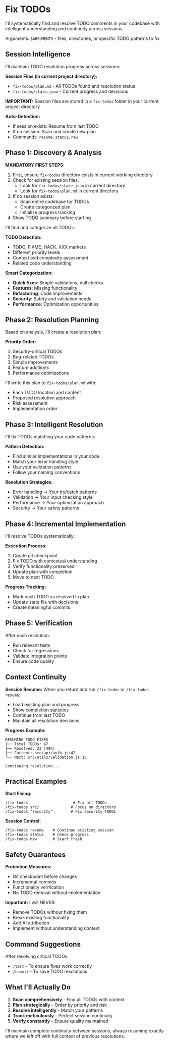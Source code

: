 # Fix TODOs

I'll systematically find and resolve TODO comments in your codebase with intelligent understanding and continuity across sessions.

Arguments: `$ARGUMENTS` - files, directories, or specific TODO patterns to fix

## Session Intelligence

I'll maintain TODO resolution progress across sessions:

**Session Files (in current project directory):**
- `fix-todos/plan.md` - All TODOs found and resolution status
- `fix-todos/state.json` - Current progress and decisions

**IMPORTANT:** Session files are stored in a `fix-todos` folder in your current project directory

**Auto-Detection:**
- If session exists: Resume from last TODO
- If no session: Scan and create new plan
- Commands: `resume`, `status`, `new`

## Phase 1: Discovery & Analysis

**MANDATORY FIRST STEPS:**
1. First, ensure `fix-todos` directory exists in current working directory
2. Check for existing session files:
   - Look for `fix-todos/state.json` in current directory
   - Look for `fix-todos/plan.md` in current directory
3. If no session exists:
   - Scan entire codebase for TODOs
   - Create categorized plan
   - Initialize progress tracking
4. Show TODO summary before starting

I'll find and categorize all TODOs:

**TODO Detection:**
- TODO, FIXME, HACK, XXX markers
- Different priority levels
- Context and complexity assessment
- Related code understanding

**Smart Categorization:**
- **Quick fixes**: Simple validations, null checks
- **Features**: Missing functionality
- **Refactoring**: Code improvements
- **Security**: Safety and validation needs
- **Performance**: Optimization opportunities

## Phase 2: Resolution Planning

Based on analysis, I'll create a resolution plan:

**Priority Order:**
1. Security-critical TODOs
2. Bug-related TODOs
3. Simple improvements
4. Feature additions
5. Performance optimizations

I'll write this plan to `fix-todos/plan.md` with:
- Each TODO location and content
- Proposed resolution approach
- Risk assessment
- Implementation order

## Phase 3: Intelligent Resolution

I'll fix TODOs matching your code patterns:

**Pattern Detection:**
- Find similar implementations in your code
- Match your error handling style
- Use your validation patterns
- Follow your naming conventions

**Resolution Strategies:**
- Error handling → Your try/catch patterns
- Validation → Your input checking style
- Performance → Your optimization approach
- Security → Your safety patterns

## Phase 4: Incremental Implementation

I'll resolve TODOs systematically:

**Execution Process:**
1. Create git checkpoint
2. Fix TODO with contextual understanding
3. Verify functionality preserved
4. Update plan with completion
5. Move to next TODO

**Progress Tracking:**
- Mark each TODO as resolved in plan
- Update state file with decisions
- Create meaningful commits

## Phase 5: Verification

After each resolution:
- Run relevant tests
- Check for regressions
- Validate integration points
- Ensure code quality

## Context Continuity

**Session Resume:**
When you return and run `/fix-todos` or `/fix-todos resume`:
- Load existing plan and progress
- Show completion statistics
- Continue from last TODO
- Maintain all resolution decisions

**Progress Example:**
```
RESUMING TODO FIXES
├── Total TODOs: 47
├── Resolved: 23 (49%)
├── Current: src/api/auth.js:42
└── Next: src/utils/validation.js:15

Continuing resolution...
```

## Practical Examples

**Start Fixing:**
```
/fix-todos                    # Fix all TODOs
/fix-todos src/              # Focus on directory
/fix-todos "security"        # Fix security TODOs
```

**Session Control:**
```
/fix-todos resume    # Continue existing session
/fix-todos status    # Check progress
/fix-todos new       # Start fresh
```

## Safety Guarantees

**Protection Measures:**
- Git checkpoint before changes
- Incremental commits
- Functionality verification
- No TODO removal without implementation

**Important:** I will NEVER:
- Remove TODOs without fixing them
- Break existing functionality
- Add AI attribution
- Implement without understanding context

## Command Suggestions

After resolving critical TODOs:
- `/test` - To ensure fixes work correctly
- `/commit` - To save TODO resolutions

## What I'll Actually Do

1. **Scan comprehensively** - Find all TODOs with context
2. **Plan strategically** - Order by priority and risk
3. **Resolve intelligently** - Match your patterns
4. **Track meticulously** - Perfect session continuity
5. **Verify constantly** - Ensure quality maintained

I'll maintain complete continuity between sessions, always resuming exactly where we left off with full context of previous resolutions.
